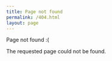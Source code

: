 ```yaml
---
title: Page not found
permalink: /404.html
layout: page
---
```


Page not found :(

The requested page could not be found.